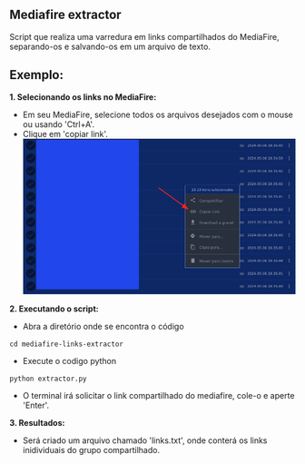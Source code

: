 ## Mediafire extractor

<p>Script que realiza uma varredura em links compartilhados do MediaFire, separando-os e salvando-os em um arquivo de texto.</p>

## Exemplo:

**1. Selecionando os links no MediaFire:**

- Em seu MediaFire, selecione todos os arquivos desejados com o mouse ou usando 'Ctrl+A'.
- Clique em 'copiar link'.
<img src='assets/imgs/1.png'></img>

**2. Executando o script:**

- Abra a diretório onde se encontra o código
```
cd mediafire-links-extractor
```
- Execute o codigo python
```
python extractor.py
```
- O terminal irá solicitar o link compartilhado do mediafire, cole-o e aperte 'Enter'.

**3. Resultados:**

- Será criado um arquivo chamado 'links.txt', onde conterá os links inidividuais do grupo compartilhado.

